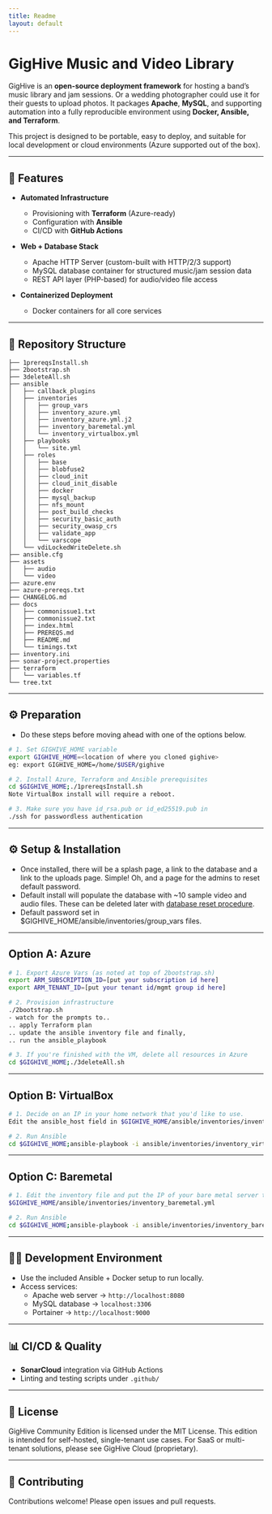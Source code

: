 ```yaml
---
title: Readme
layout: default
---
```

# GigHive Music and Video Library 

GigHive is an **open-source deployment framework** for hosting a band’s music library and jam sessions.  Or a wedding photographer could use it for their guests to upload photos.  It packages **Apache**, **MySQL**, and supporting automation into a fully reproducible environment using **Docker, Ansible, and Terraform**.  

This project is designed to be portable, easy to deploy, and suitable for local development or cloud environments (Azure supported out of the box).

---

## 🚀 Features
- **Automated Infrastructure**  
  - Provisioning with **Terraform** (Azure-ready)  
  - Configuration with **Ansible**  
  - CI/CD with **GitHub Actions**  

- **Web + Database Stack**  
  - Apache HTTP Server (custom-built with HTTP/2/3 support)  
  - MySQL database container for structured music/jam session data  
  - REST API layer (PHP-based) for audio/video file access  

- **Containerized Deployment**  
  - Docker containers for all core services  

---

## 📂 Repository Structure
```
├── 1prereqsInstall.sh
├── 2bootstrap.sh
├── 3deleteAll.sh
├── ansible
│   ├── callback_plugins
│   ├── inventories
│   │   ├── group_vars
│   │   ├── inventory_azure.yml
│   │   ├── inventory_azure.yml.j2
│   │   ├── inventory_baremetal.yml
│   │   └── inventory_virtualbox.yml
│   ├── playbooks
│   │   └── site.yml
│   ├── roles
│   │   ├── base
│   │   ├── blobfuse2
│   │   ├── cloud_init
│   │   ├── cloud_init_disable
│   │   ├── docker
│   │   ├── mysql_backup
│   │   ├── nfs_mount
│   │   ├── post_build_checks
│   │   ├── security_basic_auth
│   │   ├── security_owasp_crs
│   │   ├── validate_app
│   │   └── varscope
│   └── vdiLockedWriteDelete.sh
├── ansible.cfg
├── assets
│   ├── audio
│   └── video
├── azure.env
├── azure-prereqs.txt
├── CHANGELOG.md
├── docs
│   ├── commonissue1.txt
│   ├── commonissue2.txt
│   ├── index.html
│   ├── PREREQS.md
│   ├── README.md
│   └── timings.txt
├── inventory.ini
├── sonar-project.properties
├── terraform
│   └── variables.tf
└── tree.txt
```

---

## ⚙️ Preparation
- Do these steps before moving ahead with one of the options below.
```bash
# 1. Set GIGHIVE_HOME variable
export GIGHIVE_HOME=<location of where you cloned gighive>
eg: export GIGHIVE_HOME=/home/$USER/gighive

# 2. Install Azure, Terraform and Ansible prerequisites 
cd $GIGHIVE_HOME;./1prereqsInstall.sh
Note VirtualBox install will require a reboot.

# 3. Make sure you have id_rsa.pub or id_ed25519.pub in 
./ssh for passwordless authentication

```

---

## ⚙️ Setup & Installation
- Once installed, there will be a splash page, a link to the database and a link to the uploads page. Simple! Oh, and a page for the admins to reset default password.
- Default install will populate the database with ~10 sample video and audio files. These can be deleted later with <a href="">database reset procedure</a>.
- Default password set in $GIGHIVE_HOME/ansible/inventories/group_vars files.

---
## Option A: Azure
```bash
# 1. Export Azure Vars (as noted at top of 2bootstrap.sh)
export ARM_SUBSCRIPTION_ID=[put your subscription id here]
export ARM_TENANT_ID=[put your tenant id/mgmt group id here]

# 2. Provision infrastructure
./2bootstrap.sh
- watch for the prompts to..
.. apply Terraform plan 
.. update the ansible inventory file and finally,
.. run the ansible_playbook

# 3. If you're finished with the VM, delete all resources in Azure
cd $GIGHIVE_HOME;./3deleteAll.sh 
```

---
## Option B: VirtualBox
```bash
# 1. Decide on an IP in your home network that you'd like to use. 
Edit the ansible_host field in $GIGHIVE_HOME/ansible/inventories/inventory_virtualbox.yml 

# 2. Run Ansible 
cd $GIGHIVE_HOME;ansible-playbook -i ansible/inventories/inventory_virtualbox.yml ansible/playbooks/site.yml --ask-become-pass
```

---
## Option C: Baremetal
```bash
# 1. Edit the inventory file and put the IP of your bare metal server that is prepped for Gighive 
$GIGHIVE_HOME/ansible/inventories/inventory_baremetal.yml

# 2. Run Ansible
cd $GIGHIVE_HOME;ansible-playbook -i ansible/inventories/inventory_baremetal.yml ansible/playbooks/site.yml 
```

---

## 🧑‍💻 Development Environment
- Use the included Ansible + Docker setup to run locally.  
- Access services:  
  - Apache web server → `http://localhost:8080`  
  - MySQL database → `localhost:3306`  
  - Portainer → `http://localhost:9000`  

---

## 📊 CI/CD & Quality
- **SonarCloud** integration via GitHub Actions  
- Linting and testing scripts under `.github/`  

---

## 📜 License
GigHive Community Edition is licensed under the MIT License.
This edition is intended for self-hosted, single-tenant use cases.
For SaaS or multi-tenant solutions, please see GigHive Cloud (proprietary).


---

## 🤝 Contributing
Contributions welcome! Please open issues and pull requests.  


